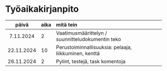 # Työaikakirjanpito

|   päivä    | aika | mitä tein                                             |
| :--------: | :--- | :---------------------------------------------------- |
| 7.11.2024  | 2    | Vaatimusmäärittelyn / suunnitteludokumentin teko      |
| 22.11.2024 | 10   | Perustoiminnallisuuksia: pelaaja, liikkuminen, kenttä |
| 26.11.2024 | 2    | Pylint, testejä, task komentoja                       |
